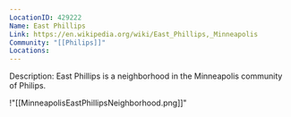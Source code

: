 ```yaml
---
LocationID: 429222
Name: East Phillips
Link: https://en.wikipedia.org/wiki/East_Phillips,_Minneapolis
Community: "[[Philips]]"
Locations: 
---
```


Description:
East Phillips is a neighborhood in the Minneapolis community of Philips.

!"[[MinneapolisEastPhillipsNeighborhood.png]]"